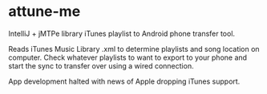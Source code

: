 # attune-me
IntelliJ + jMTPe library
iTunes playlist to Android phone transfer tool.

Reads iTunes Music Library .xml to determine playlists and song location on computer. Check whatever playlists to want to export to your phone and start the sync to transfer over using a wired connection.

App development halted with news of Apple dropping iTunes support.
